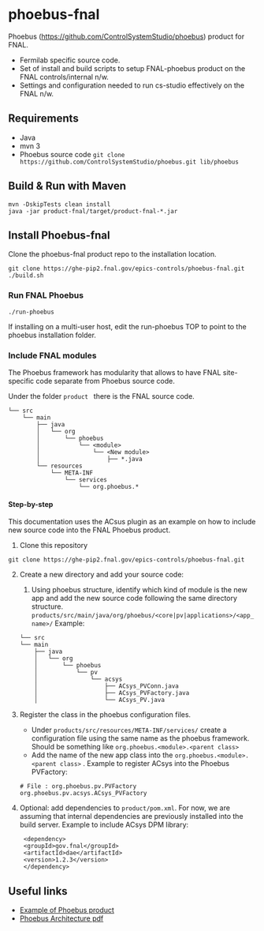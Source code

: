 # phoebus-fnal
Phoebus (https://github.com/ControlSystemStudio/phoebus) product for FNAL.

- Fermilab specific source code.
- Set of install and build scripts to setup FNAL-phoebus product on the FNAL controls/internal n/w.
- Settings and configuration needed to run cs-studio effectively on the FNAL n/w.

## Requirements
- Java
- mvn 3
- Phoebus source code `git clone https://github.com/ControlSystemStudio/phoebus.git lib/phoebus`

## Build & Run with Maven
```
mvn -DskipTests clean install
java -jar product-fnal/target/product-fnal-*.jar
````

## Install Phoebus-fnal

Clone the phoebus-fnal product repo to the installation location.

```
git clone https://ghe-pip2.fnal.gov/epics-controls/phoebus-fnal.git
./build.sh
```

### Run FNAL Phoebus

```
./run-phoebus
```

If installing on a multi-user host, edit the run-phoebus TOP to point to the phoebus installation folder.  


### Include FNAL modules

The Phoebus framework has modularity that allows to have FNAL site-specific code separate from Phoebus source code.

Under the folder  `product ` there is the FNAL source code.


```
└── src
    └── main
        ├── java
        │   └── org
        │       └── phoebus
        │           └── <module>
        │               └── <New module>
        │                   ├── *.java
        └── resources
            └── META-INF
                └── services
                    └── org.phoebus.*

```

#### Step-by-step

This documentation uses the ACsus plugin as an example on how to include new source code into the FNAL Phoebus product.

1. Clone this repository
```
git clone https://ghe-pip2.fnal.gov/epics-controls/phoebus-fnal.git
```
2. Create a new directory and add your source code:
    1. Using phoebus structure, identify which kind of module is the new app and add the new source code following the same directory structure.
`products/src/main/java/org/phoebus/<core|pv|applications>/<app_name>/`
    Example:
    ```
    └── src
    └── main
        ├── java
        │   └── org
        │       └── phoebus
        │           └── pv
        │               └── acsys
        │                   ├── ACsys_PVConn.java
        │                   ├── ACsys_PVFactory.java
        │                   └── ACsys_PV.java
    ```
3. Register the class in the phoebus configuration files.
    - Under `products/src/resources/META-INF/services/` create a configuration file using the same name as the phoebus framework. Should be something like `org.phoebus.<module>.<parent class>`
    - Add the name of the new app class into the `org.phoebus.<module>.<parent class>` . 
    Example to register ACsys into the Phoebus PVFactory:
    ```
    # File : org.phoebus.pv.PVFactory
    org.phoebus.pv.acsys.ACsys_PVFactory
    ```

3. Optional: add dependencies to `product/pom.xml`. 
   For now, we are assuming that internal dependencies are previously installed into the build server.
   Example to include ACsys DPM library:
   ```
    <dependency>
    <groupId>gov.fnal</groupId>
    <artifactId>dae</artifactId>
    <version>1.2.3</version>
    </dependency>
   ```


## Useful links
- [Example of Phoebus product](https://github.com/ControlSystemStudio/phoebus/tree/master/phoebus-product)
- [Phoebus Architecture pdf](https://epics.anl.gov/meetings/2018-06/talks/06-14/AM/4.5-Phoebus-Architecture.pdf)
